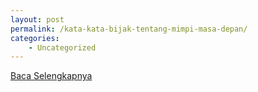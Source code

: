 ```yaml
---
layout: post
permalink: /kata-kata-bijak-tentang-mimpi-masa-depan/
categories:
    - Uncategorized
---
```


[Baca Selengkapnya](/10)